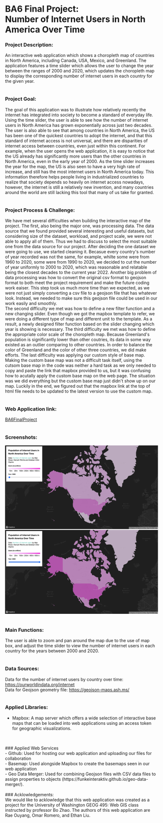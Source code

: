 # BA6 Final Project: <br> Number of Internet Users in North America Over Time

### Project Description: <br>
An interactive web application which shows a choropleth map of countries in North America, including Canada, USA, Mexico, and Greenland. The application features a time slider which allows the user to change the year between the ranges of 2000 and 2020, which updates the choropleth map to display the corresponding number of internet users in each country for the given year.
<br>
<br>
### Project Goal: <br>
The goal of this application was to illustrate how relatively recently the internet has integrated into society to become a standard of everyday life. Using the time slider, the user is able to see how the number of internet users in North America has grown exponentially across just two decades. The user is also able to see that among countries in North America, the US has been one of the quickest countries to adopt the internet, and that this standard of internet access is not universal, and there are disparities of internet access between countries, even just within this continent. For example, when the user opens the web application, it is easy to notice that the US already has significantly more users than the other countries in North America, even in the early year of 2000. As the time slider increases the year for the map, the US is also seen to have a very high rate of increase, and still has the most internet users in North America today. This information therefore helps people living in industrialized countries to realize that society depends so heavily on internet access nowadays, however, the internet is still a relatively new invention, and many countries around the world are still lacking this tool that many of us take for granted.
<br>
<br>
### Project Process & Challenge: <br>
We have met several difficulties when building the interactive map of the project. The first, also being the major one, was processing data. The data source that we found provided several interesting and useful datasets, but considering size of the dataset, workload, and project scale, we were not able to apply all of them. Thus we had to discuss to select the most suitable one from the data source for our project. After deciding the one dataset we were going to use, we started cleaning it. Becasue every country's number of year recorded was not the same, for example, whilte some were from 1960 to 2020, some were from 1990 to 2020, we decided to cut the number of year uniformly to 2000 to 2020, which was reasonable and relatable being the closest decades to the current year 2022. Another big problem of data processing was how to convert the original csv format to geojson format to both meet the project requirement and make the future coding work eaiser. This step took us much more time than we expected, as we were not just simply converting a csv file to a geojson file that has whatever look. Instead, we needed to make sure this geojson file could be used in our work easily and smoothly. <br>
The second difficulty we met was how to define a new filter function and a new changing slider. Even though we got the mapbox template to refer, we were doing a different type of map and different unit to the template. As a result, a newly designed filter function based on the slider changing which year is showing is necessary. The third difficulty we met was how to define the appropriate color scale of the choropleth map. Because Greenland's population is significantly lower than other coutries, its data in some way existed as an outlier comparing to other countries. In order to balance the color of Greenland and the color of other three countries, we did make efforts. The last difficulty was applying our custom style of base map. Making the custom base map was not a difficult task itself, using the cutsom base map in the code was neither a hard task as we only needed to copy and paste the link that mapbox provided to us, but it was confusing how to acutally apply the custom base map on the web page. The situation was we did everything but the custom base map just didn't show up on our map. Luckily in the end, we figured out that the mapbox link at the top of html file needs to be updated to the latest version to use the custom map.
<br>
<br>
### Web Application link: <br>
[BA6FinalProject](https://raeoyw.github.io/BA6FinalProject/)
<br>
<br>
### Screenshots:
![](img/2000users.png)
![](img/2020users.png)
<br>
<br>
### Main Functions: <br>
The user is able to zoom and pan around the map due to the use of map box, and adjust the time slider to view the number of internet users in each country for the years between 2000 and 2020.
<br>
<br>
### Data Sources: <br>
Data for the number of internet users by country over time: https://ourworldindata.org/internet <br>
Data for Geojson geometry file: https://geojson-maps.ash.ms/
<br>
<br>
### Applied Libraries: <br>
- Mapbox: A map server which offers a wide selection of interactive base maps that can be loaded into web applications using an access token for geographic visualizations.
<br>
<br>
### Applied Web Services <br>
- Github: Used for hosting our web application and uploading our files for collaboration
<br>
- Basemap: Used alongside Mapbox to create the basemaps seen in our web application
<br>
- Geo Data Merger: Used for combining Geojson files with CSV data files to assign properties to objects (https://funkeinteraktiv.github.io/geo-data-merger/).
<br>
<br>
### Acklowledgements: <br>
We would like to acklowledge that this web application was created as a project for the University of Washington GEOG 495: Web GIS class instructed by professor Bo Zhao. The authors of this web application are Rae Ouyang, Omar Romero, and Ethan Liu.